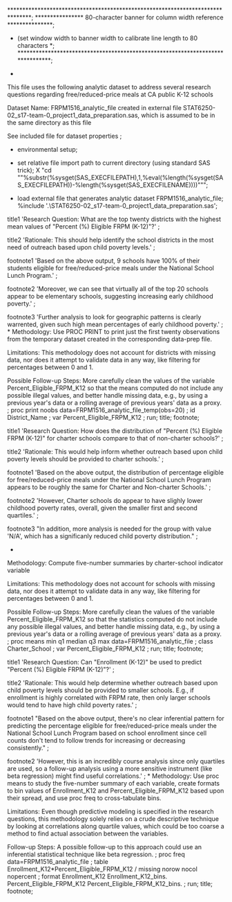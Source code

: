 *******************************************************************************;
**************** 80-character banner for column width reference ***************;
* (set window width to banner width to calibrate line length to 80 characters *;
*******************************************************************************;

*
This file uses the following analytic dataset to address several research
questions regarding free/reduced-price meals at CA public K-12 schools

Dataset Name: FRPM1516_analytic_file created in external file
STAT6250-02_s17-team-0_project1_data_preparation.sas, which is assumed to be
in the same directory as this file

See included file for dataset properties
;

* environmental setup;

* set relative file import path to current directory (using standard SAS trick);
X "cd ""%substr(%sysget(SAS_EXECFILEPATH),1,%eval(%length(%sysget(SAS_EXECFILEPATH))-%length(%sysget(SAS_EXECFILENAME))))""";


* load external file that generates analytic dataset FRPM1516_analytic_file;
%include '.\STAT6250-02_s17-team-0_project1_data_preparation.sas';



title1
'Research Question: What are the top twenty districts with the highest mean values of "Percent (%) Eligible FRPM (K-12)"?'
;

title2
'Rationale: This should help identify the school districts in the most need of outreach based upon child poverty levels.'
;

footnote1
'Based on the above output, 9 schools have 100% of their students eligible for free/reduced-price meals under the National School Lunch Program.'
;

footnote2
'Moreover, we can see that virtually all of the top 20 schools appear to be elementary schools, suggesting increasing early childhood poverty.'
;

footnote3
'Further analysis to look for geographic patterns is clearly warrented, given such high mean percentages of early childhood poverty.'
;
*
Methodology: Use PROC PRINT to print just the first twenty observations from
the temporary dataset created in the corresponding data-prep file.

Limitations: This methodology does not account for districts with missing data,
nor does it attempt to validate data in any way, like filtering for percentages
between 0 and 1.

Possible Follow-up Steps: More carefully clean the values of the variable
Percent_Eligible_FRPM_K12 so that the means computed do not include any possible
illegal values, and better handle missing data, e.g., by using a previous year's
data or a rolling average of previous years' data as a proxy.
;
proc print
        noobs
        data=FRPM1516_analytic_file_temp(obs=20)
    ;
    id
        District_Name
    ;
    var
        Percent_Eligible_FRPM_K12
    ;
run;
title;
footnote;



title1
'Research Question: How does the distribution of "Percent (%) Eligible FRPM (K-12)" for charter schools compare to that of non-charter schools?'
;

title2
'Rationale: This would help inform whether outreach based upon child poverty levels should be provided to charter schools.'
;

footnote1
'Based on the above output, the distribution of percentage eligible for free/reduced-price meals under the National School Lunch Program appears to be roughly the same for Charter and Non-charter Schools.'
;

footnote2
'However, Charter schools do appear to have slighly lower childhood poverty rates, overall, given the smaller first and second quartiles.'
;

footnote3
"In addition, more analysis is needed for the group with value 'N/A', which has a significanly reduced child poverty distribution."
;

*
Methodology: Compute five-number summaries by charter-school indicator variable

Limitations: This methodology does not account for schools with missing data,
nor does it attempt to validate data in any way, like filtering for percentages
between 0 and 1.

Possible Follow-up Steps: More carefully clean the values of the variable
Percent_Eligible_FRPM_K12 so that the statistics computed do not include any
possible illegal values, and better handle missing data, e.g., by using a
previous year's data or a rolling average of previous years' data as a proxy.
;
proc means
        min q1 median q3 max
        data=FRPM1516_analytic_file
    ;
    class
        Charter_School
    ;
    var
        Percent_Eligible_FRPM_K12
    ;
run;
title;
footnote;



title1
'Research Question: Can "Enrollment (K-12)" be used to predict "Percent (%) Eligible FRPM (K-12)"?'
;

title2
'Rationale: This would help determine whether outreach based upon child poverty levels should be provided to smaller schools. E.g., if enrollment is highly correlated with FRPM rate, then only larger schools would tend to have high child poverty rates.'
;

footnote1
"Based on the above output, there's no clear inferential pattern for predicting the percentage eligible for free/reduced-price meals under the National School Lunch Program based on school enrollment since cell counts don't tend to follow trends for increasing or decreasing consistently."
;

footnote2
'However, this is an incredibly course analysis since only quartiles are used, so a follow-up analysis using a more sensitive instrument (like beta regression) might find useful correlations.'
;
*
Methodology: Use proc means to study the five-number summary of each variable,
create formats to bin values of Enrollment_K12 and Percent_Eligible_FRPM_K12
based upon their spread, and use proc freq to cross-tabulate bins.

Limitations: Even though predictive modeling is specified in the research
questions, this methodology solely relies on a crude descriptive technique
by looking at correlations along quartile values, which could be too coarse a
method to find actual association between the variables.

Follow-up Steps: A possible follow-up to this approach could use an inferential
statistical technique like beta regression.
;
proc freq
        data=FRPM1516_analytic_file
    ;
    table
        Enrollment_K12*Percent_Eligible_FRPM_K12
        / missing norow nocol nopercent
    ;
    format
        Enrollment_K12 Enrollment_K12_bins.
        Percent_Eligible_FRPM_K12 Percent_Eligible_FRPM_K12_bins.
    ;
run;
title;
footnote;
